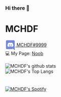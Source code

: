 ### Hi there 👋

# MCHDF
[<img src="https://raw.githubusercontent.com/MCHDF/MCHDF/main/discord.png" width="32" height="32" align="center"> MCHDF#9999](https://discord.com)<br>
💻 My Page: [Noob](http://mchdfpi.kro.kr)<br><br>
![MCHDF's github stats](https://github-readme-stats.vercel.app/api?username=MCHDF&hide=contribs,issues&hide_border=true)<br>
![MCHDF's Top Langs](https://github-readme-stats.vercel.app/api/top-langs/?username=MCHDF&hide_border=true)
#
[![MCHDF's Spotify](https://spotify-github-profile.vercel.app/api/view?uid=vi4nbwvono3m5c41f4317bhdh&cover_image=true&theme=default)](https://spotify-github-profile.vercel.app/api/view?uid=vi4nbwvono3m5c41f4317bhdh&redirect=true)


<!--
**MCHDF/MCHDF** is a ✨ _special_ ✨ repository because its `README.md` (this file) appears on your GitHub profile.

Here are some ideas to get you started:

- 🔭 I’m currently working on ...
- 🌱 I’m currently learning ...
- 👯 I’m looking to collaborate on ...
- 🤔 I’m looking for help with ...
- 💬 Ask me about ...
- 😄 Pronouns: ...
- ⚡ Fun fact: ...
-->
